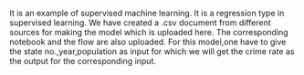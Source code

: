 It is an example of supervised machine learning. 
It is a regression type in supervised learning.
We have created a .csv document from different sources for making the model which is uploaded here.
The corresponding notebook and the flow are also uploaded.
For this model,one have to give the state no.,year,population as input for which we will get the crime rate as the output for the corresponding input.

